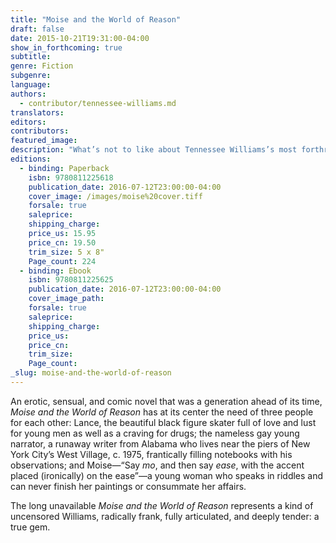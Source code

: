 ```yaml
---
title: "Moise and the World of Reason"
draft: false
date: 2015-10-21T19:31:00-04:00
show_in_forthcoming: true
subtitle:
genre: Fiction
subgenre:
language:
authors:
  - contributor/tennessee-williams.md
translators:
editors:
contributors:
featured_image:
description: "What’s not to like about Tennessee Williams’s most forthright work about homosexual love, with its gay figure skaters, runaways, and sex? "
editions:
  - binding: Paperback
    isbn: 9780811225618
    publication_date: 2016-07-12T23:00:00-04:00
    cover_image: /images/moise%20cover.tiff
    forsale: true
    saleprice:
    shipping_charge:
    price_us: 15.95
    price_cn: 19.50
    trim_size: 5 x 8"
    Page_count: 224
  - binding: Ebook
    isbn: 9780811225625
    publication_date: 2016-07-12T23:00:00-04:00
    cover_image_path:
    forsale: true
    saleprice:
    shipping_charge:
    price_us:
    price_cn:
    trim_size:
    Page_count:
_slug: moise-and-the-world-of-reason
---
```


An erotic, sensual, and comic novel that was a generation ahead of its time, _Moise and the World of Reason_ has at its center the need of three people for each other: Lance, the beautiful black figure skater full of love and lust for young men as well as a craving for drugs; the nameless gay young narrator, a runaway writer from Alabama who lives near the piers of New York City’s West Village, c. 1975, frantically filling notebooks with his observations; and Moise—“Say _mo_, and then say _ease_, with the accent placed (ironically) on the ease”—a young woman who speaks in riddles and can never finish her paintings or consummate her affairs.

The long unavailable _Moise and the World of Reason_ represents a kind of uncensored Williams, radically frank, fully articulated, and deeply tender: a true gem.
